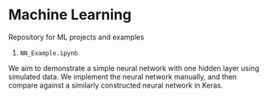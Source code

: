 # Machine Learning
Repository for ML projects and examples

1) ```NN_Example.ipynb```

We aim to demonstrate a simple neural network with one hidden layer using simulated data. We implement the neural network manually, and then compare against a similarly constructed neural network in Keras.
